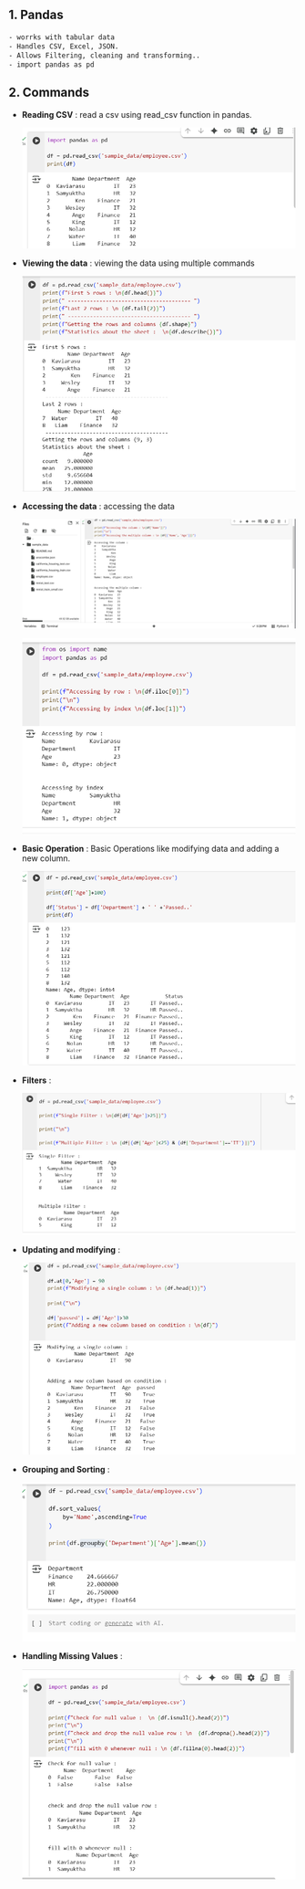 ## 1. Pandas

    - worrks with tabular data
    - Handles CSV, Excel, JSON.
    - Allows Filtering, cleaning and transforming..
    - import pandas as pd

## 2. Commands

- **Reading CSV** : read a csv using read_csv function in pandas.

    ![alt text](Images/pandas_readCSV.png)

- **Viewing the data** : viewing the data using multiple commands

    ![alt text](Images/pandasViewing.png)

- **Accessing the data** : accessing the data

    ![alt text](Images/PandasData.png)

    ![alt text](Images/pandasAccessData.png)

- **Basic Operation** : Basic Operations like modifying data and adding a new column.
    
    ![alt text](Images/pandasModify.png)

- **Filters** :

    ![alt text](Images/pandasFilter.png)

- **Updating and modifying** :

    ![alt text](Images/pandasModUpd.png)

- **Grouping and Sorting** : 

    ![alt text](Images/pandasGroupSort.png)

- **Handling Missing Values** : 

    ![alt text](Images/pandasMissingVal.png)